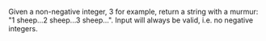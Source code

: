 Given a non-negative integer, 3 for example, return a string with a murmur: "1 sheep...2 sheep...3 sheep...". 
Input will always be valid, i.e. no negative integers.
